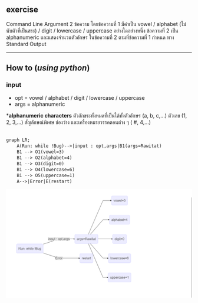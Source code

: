 ## exercise

Command Line Argument 2 ข้อความ โดยข้อความที่ 1 มีค่าเป็น vowel / alphabet (ไม่นับตัวที่เป็นสระ) / digit / lowercase / uppercase อย่างใดอย่างหนึ่ง ข้อความที่ 2 เป็น alphanumeric และแสดงจำนวนตัวอักษร ในข้อความที่ 2 ตามที่ข้อความที่ 1 กำหนด ทาง Standard Output

****
## How to (***using python***)

### input
- opt = vowel / alphabet / digit / lowercase / uppercase
- args = alphanumeric

***alphanumeric characters**
ตัวอักขระทั้งหมดที่เป็นได้ทั้งตัวอักษร (a, b, c,…) ตัวเลข (1, 2, 3,...) สัญลักษณ์พิเศษ ช่องว่าง และเครื่องหมายวรรคตอนต่าง ๆ ( #, 4,…)

``` mermaid

graph LR;
    A(Run: while !Bug)-->|input : opt,args|B1(args=Rawitat)
    B1 --> O1(vowel=3)
    B1 --> O2(alphabet=4)
    B1 --> O3(digit=0)
    B1 --> O4(lowercase=6)
    B1 --> O5(uppercase=1)
    A-->|Error|E(restart)  

```
![cover](ex1-mermaid.png)

